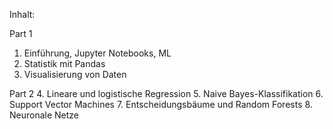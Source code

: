 Inhalt:

Part 1
1. Einführung, Jupyter Notebooks, ML
2. Statistik mit Pandas
3. Visualisierung von Daten

Part 2
4. Lineare und logistische Regression
5. Naive Bayes-Klassifikation
6. Support Vector Machines
7. Entscheidungsbäume und Random Forests
8. Neuronale Netze